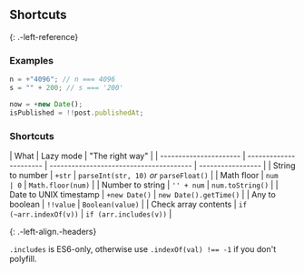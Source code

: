 ## Shortcuts

{: .-left-reference}

### Examples

```js
n = +"4096"; // n === 4096
s = "" + 200; // s === '200'
```

```js
now = +new Date();
isPublished = !!post.publishedAt;
```

### Shortcuts

| What                   | Lazy mode              | "The right way"                         |
| ---------------------- | ---------------------- | --------------------------------------- | ----------------- |
| String to number       | `+str`                 | `parseInt(str, 10)` _or_ `parseFloat()` |
| Math floor             | `num                   | 0`                                      | `Math.floor(num)` |
| Number to string       | `'' + num`             | `num.toString()`                        |
| Date to UNIX timestamp | `+new Date()`          | `new Date().getTime()`                  |
| Any to boolean         | `!!value`              | `Boolean(value)`                        |
| Check array contents   | `if (~arr.indexOf(v))` | `if (arr.includes(v))`                  |

{: .-left-align.-headers}

`.includes` is ES6-only, otherwise use `.indexOf(val) !== -1` if you don't polyfill.
